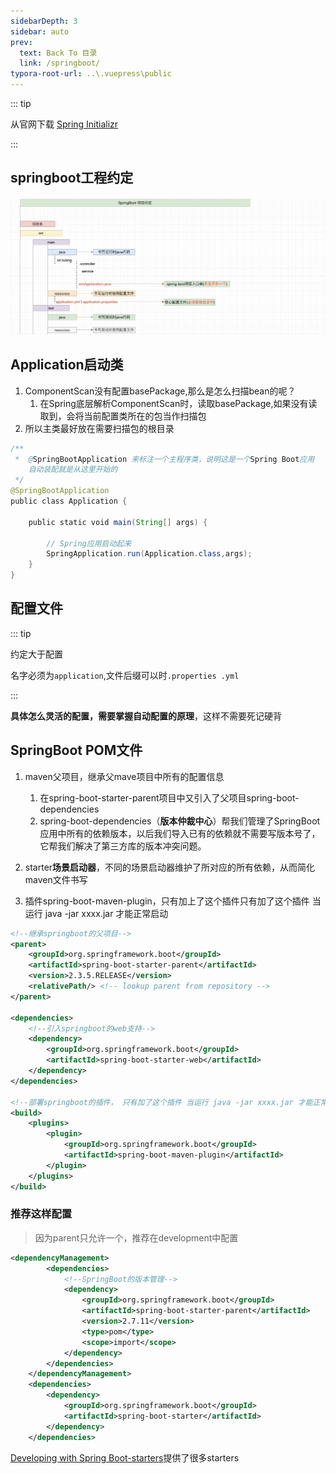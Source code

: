 ```yaml
---
sidebarDepth: 3
sidebar: auto
prev:
  text: Back To 目录
  link: /springboot/
typora-root-url: ..\.vuepress\public
---
```




::: tip

从官网下载 [Spring Initializr](https://start.spring.io/)

:::

## springboot工程约定

![8821](/images/springboot/202112151249225.png)

## Application启动类

1. ComponentScan没有配置basePackage,那么是怎么扫描bean的呢？
   1. 在Spring底层解析ComponentScan时，读取basePackage,如果没有读取到，会将当前配置类所在的包当作扫描包
2. 所以主类最好放在需要扫描包的根目录

```java
/**
 *  @SpringBootApplication 来标注一个主程序类，说明这是一个Spring Boot应用
    自动装配就是从这里开始的
 */
@SpringBootApplication
public class Application {
 
    public static void main(String[] args) {
 
        // Spring应用启动起来
        SpringApplication.run(Application.class,args);
    }
}
```



## 配置文件

::: tip

约定大于配置

名字必须为`application`,文件后缀可以时`.properties .yml`

:::

**具体怎么灵活的配置，需要掌握自动配置的原理**，这样不需要死记硬背



## SpringBoot POM文件

1. maven父项目，继承父mave项目中所有的配置信息

   1. 在spring-boot-starter-parent项目中又引入了父项目spring-boot-dependencies
   2. spring-boot-dependencies（**版本仲裁中心**）帮我们管理了SpringBoot应用中所有的依赖版本，以后我们导入已有的依赖就不需要写版本号了，它帮我们解决了第三方库的版本冲突问题。

2. starter**场景启动器**，不同的场景启动器维护了所对应的所有依赖，从而简化maven文件书写

3. 插件spring-boot-maven-plugin，只有加上了这个插件只有加了这个插件 当运行 java -jar xxxx.jar 才能正常启动

   

```xml
<!--继承springboot的父项目-->
<parent>
    <groupId>org.springframework.boot</groupId>
    <artifactId>spring-boot-starter-parent</artifactId>
    <version>2.3.5.RELEASE</version>
    <relativePath/> <!-- lookup parent from repository -->
</parent>

<dependencies>
    <!--引入springboot的web支持-->
    <dependency>
        <groupId>org.springframework.boot</groupId>
        <artifactId>spring-boot-starter-web</artifactId>
    </dependency>
</dependencies>

<!--部署springboot的插件， 只有加了这个插件 当运行 java -jar xxxx.jar 才能正常启动-->
<build>
    <plugins>
        <plugin>
            <groupId>org.springframework.boot</groupId>
            <artifactId>spring-boot-maven-plugin</artifactId>
        </plugin>
    </plugins>
</build>
```



### 推荐这样配置

> 因为parent只允许一个，推荐在development中配置

```xml
<dependencyManagement>
        <dependencies>
            <!--SpringBoot的版本管理-->
            <dependency>
                <groupId>org.springframework.boot</groupId>
                <artifactId>spring-boot-starter-parent</artifactId>
                <version>2.7.11</version>
                <type>pom</type>
                <scope>import</scope>
            </dependency>
        </dependencies>
    </dependencyManagement>
    <dependencies>
        <dependency>
            <groupId>org.springframework.boot</groupId>
            <artifactId>spring-boot-starter</artifactId>
        </dependency>
    </dependencies>
```

[Developing with Spring Boot-starters](https://docs.spring.io/spring-boot/docs/2.7.11/reference/html/using.html#using.build-systems.starters)提供了很多starters

